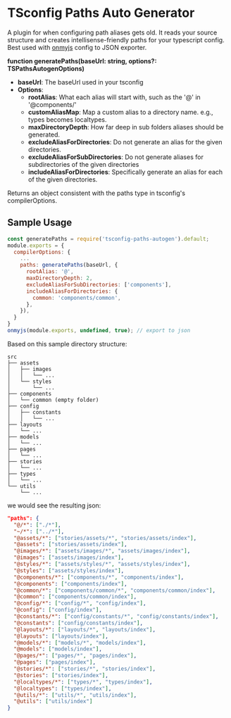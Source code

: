 # TSconfig Paths Auto Generator

A plugin for when configuring path aliases gets old. It reads your source structure and creates intellisense-friendly paths for your typescript config. Best used with [onmyjs](https://www.npmjs.com/package/onmyjs) config to JSON exporter.

**function generatePaths(baseUrl: string, options?: TSPathsAutogenOptions)**

- **baseUrl**: The baseUrl used in your tsconfig
- **Options**:
  - **rootAlias**: What each alias will start with, such as the '@' in '@components/'
  - **customAliasMap**: Map a custom alias to a directory name. e.g., types becomes localtypes.
  - **maxDirectoryDepth**: How far deep in sub folders aliases should be generated.
  - **excludeAliasForDirectories**: Do not generate an alias for the given directories.
  - **excludeAliasForSubDirectories**: Do not generate aliases for subdirectories of the given directories
  - **includeAliasForDirectories**: Specifically generate an alias for each of the given directories.

Returns an object consistent with the paths type in tsconfig's compilerOptions.

## Sample Usage

```javascript
const generatePaths = require('tsconfig-paths-autogen').default;
module.exports = {
  compilerOptions: {
    ...
    paths: generatePaths(baseUrl, {
      rootAlias: '@',
      maxDirectoryDepth: 2,
      excludeAliasForSubDirectories: ['components'],
      includeAliasForDirectories: {
        common: 'components/common',
      },
    }),
  }
}
onmyjs(module.exports, undefined, true); // export to json
```

Based on this sample directory structure:

```
src
├── assets
│   ├── images
│   │   └── ...
│   └── styles
│       └── ...
├── components
│   └── common (empty folder)
├── config
│   ├── constants
│   │   └── ...
├── layouts
│   └── ...
├── models
│   └── ...
├── pages
│   └── ...
├── stories
│   └── ...
├── types
│   └── ...
└── utils
    └── ...
```

we would see the resulting json:

```json
"paths": {
  "@/*": ["./*"],
  "~/*": ["../*"],
  "@assets/*": ["stories/assets/*", "stories/assets/index"],
  "@assets": ["stories/assets/index"],
  "@images/*": ["assets/images/*", "assets/images/index"],
  "@images": ["assets/images/index"],
  "@styles/*": ["assets/styles/*", "assets/styles/index"],
  "@styles": ["assets/styles/index"],
  "@components/*": ["components/*", "components/index"],
  "@components": ["components/index"],
  "@common/*": ["components/common/*", "components/common/index"],
  "@common": ["components/common/index"],
  "@config/*": ["config/*", "config/index"],
  "@config": ["config/index"],
  "@constants/*": ["config/constants/*", "config/constants/index"],
  "@constants": ["config/constants/index"],
  "@layouts/*": ["layouts/*", "layouts/index"],
  "@layouts": ["layouts/index"],
  "@models/*": ["models/*", "models/index"],
  "@models": ["models/index"],
  "@pages/*": ["pages/*", "pages/index"],
  "@pages": ["pages/index"],
  "@stories/*": ["stories/*", "stories/index"],
  "@stories": ["stories/index"],
  "@localtypes/*": ["types/*", "types/index"],
  "@localtypes": ["types/index"],
  "@utils/*": ["utils/*", "utils/index"],
  "@utils": ["utils/index"]
}
```
